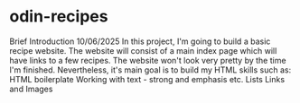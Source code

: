 # odin-recipes
Brief Introduction 10/06/2025
In this project, I'm going to build a basic recipe website. 
The website will consist of a main index page which will have links to a few recipes. 
The website won't look very pretty by the time I'm finished. Nevertheless, it's main goal is to build my HTML skills such as:
HTML boilerplate 
Working with text - strong and emphasis etc.
Lists Links and Images 